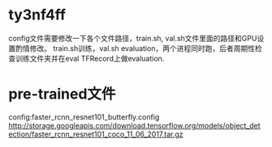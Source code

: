 # ty3nf4ff
config文件需要修改一下各个文件路径，train.sh, val.sh文件里面的路径和GPU设置酌情修改。
train.sh训练，val.sh evaluation，两个进程同时跑，后者周期性检查训练文件夹并在eval TFRecord上做evaluation.

# pre-trained文件
config:faster_rcnn_resnet101_butterfly.config
http://storage.googleapis.com/download.tensorflow.org/models/object_detection/faster_rcnn_resnet101_coco_11_06_2017.tar.gz
